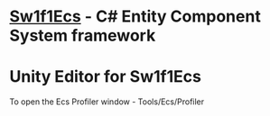 # [Sw1f1Ecs](https://github.com/sw1f1s/Sw1f1Ecs/tree/main) - C# Entity Component System framework
# Unity Editor for Sw1f1Ecs

To open the Ecs Profiler window - Tools/Ecs/Profiler
